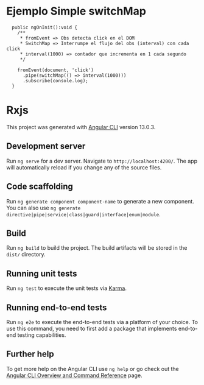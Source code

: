 # Ejemplo Simple switchMap

~~~
  public ngOnInit():void {
    /**
     * fromEvent => Obs detecta click en el DOM
     * SwitchMap => Interrumpe el flujo del obs (interval) con cada click
     * interval(1000) => contador que incrementa en 1 cada segundo 
     */

    fromEvent(document, 'click')
      .pipe(switchMap(() => interval(1000)))
      .subscribe(console.log);
  }
~~~

# Rxjs

This project was generated with [Angular CLI](https://github.com/angular/angular-cli) version 13.0.3.

## Development server

Run `ng serve` for a dev server. Navigate to `http://localhost:4200/`. The app will automatically reload if you change any of the source files.

## Code scaffolding

Run `ng generate component component-name` to generate a new component. You can also use `ng generate directive|pipe|service|class|guard|interface|enum|module`.

## Build

Run `ng build` to build the project. The build artifacts will be stored in the `dist/` directory.

## Running unit tests

Run `ng test` to execute the unit tests via [Karma](https://karma-runner.github.io).

## Running end-to-end tests

Run `ng e2e` to execute the end-to-end tests via a platform of your choice. To use this command, you need to first add a package that implements end-to-end testing capabilities.

## Further help

To get more help on the Angular CLI use `ng help` or go check out the [Angular CLI Overview and Command Reference](https://angular.io/cli) page.
